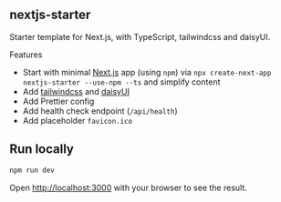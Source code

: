 ## nextjs-starter

Starter template for Next.js, with TypeScript, tailwindcss and daisyUI.

Features

- Start with minimal [Next.js](https://nextjs.org/) app (using `npm`) via `npx create-next-app nextjs-starter --use-npm --ts` and simplify content
- Add [tailwindcss](https://tailwindcss.com/) and [daisyUI](https://daisyui.com)
- Add Prettier config
- Add health check endpoint (`/api/health`)
- Add placeholder `favicon.ico`

## Run locally

```bash
npm run dev
```

Open [http://localhost:3000](http://localhost:3000) with your browser to see the result.
